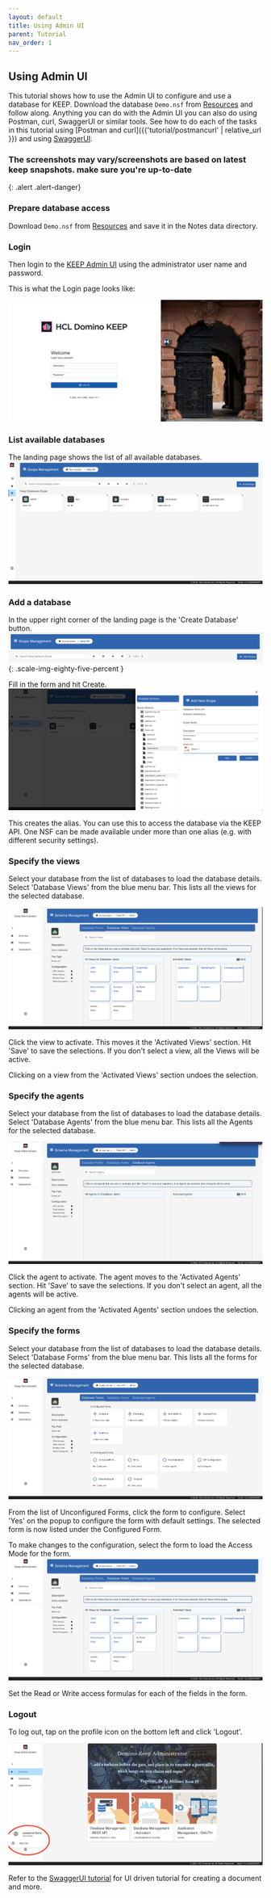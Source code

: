 ```yaml
---
layout: default
title: Using Admin UI
parent: Tutorial
nav_order: 1
---
```


## Using Admin UI

This tutorial shows how to use the Admin UI to configure and use a database for KEEP. Download the database `Demo.nsf` from [Resources](../references/downloads) and follow along. Anything you can do with the Admin UI you can also do using Postman, curl, SwaggerUI or similar tools. See how to do each of the tasks in this tutorial using [Postman and curl]({{'tutorial/postmancurl' | relative_url }}) and using [SwaggerUI](./swagger).


### The screenshots may vary/screenshots are based on latest keep snapshots. make sure you're up-to-date
{: .alert .alert-danger}
### Prepare database access

Download `Demo.nsf` from [Resources](../references/downloads) and save it in the Notes data directory. 

### Login

Then login to the [KEEP Admin UI](http://localhost:8880/admin/ui/) using the administrator user name and password.

This is what the Login page looks like:

![KEEP API](../assets/images/AdminLogin.png)

### List available databases
The landing page shows the list of all available databases.
![List Databases](../assets/images/AllDatabases.png)

### Add a database

In the upper right corner of the landing page is the 'Create Database' button.
![Create Database](../assets/images/CreateDatabaseBlue.png){: .scale-img-eighty-five-percent }

Fill in the form and hit Create.
![Configure Database](../assets/images/AddNewDatabase.png)

This creates the alias. You can use this to access the database via the KEEP API. One NSF can be made available under more than one alias (e.g. with different security settings).

### Specify the views

Select your database from the list of databases to load the database details. Select 'Database Views' from the blue menu bar. This lists all the views for the selected database.

![List Views](../assets/images/ListOfViews.png)

Click the view to activate. This moves it the 'Activated Views' section. Hit 'Save' to save the selections. If you don't select a view, all the Views will be active.

Clicking on a view from the 'Activated Views' section undoes the selection.

### Specify the agents

Select your database from the list of databases to load the database details. Select 'Database Agents' from the blue menu bar. This lists all the Agents for the selected database.

![List Agents](../assets/images/ListOfAgents.png)

Click the agent to activate. The agent moves to the 'Activated Agents' section. Hit 'Save' to save the selections. If you don't select an agent, all the agents will be active.

Clicking an agent from the 'Activated Agents' section undoes the selection.

### Specify the forms

Select your database from the list of databases to load the database details. Select 'Database Forms' from the blue menu bar. This lists all the forms for the selected database.

![List Forms](../assets/images/ListOfForms.png)

From the list of Unconfigured Forms, click the form to configure. Select 'Yes' on the popup to configure the form with default settings. The selected form is now listed under the Configured Form.

To make changes to the configuration, select the form to load the Access Mode for the form.
![Access Mode](../assets/images/AccessMode.png)

Set the Read or Write access formulas for each of the fields in the form.

### Logout
To log out, tap on the profile icon on the bottom left and click 'Logout'.

![Logout](../assets/images/AdminUILogout.png)

Refer to the [SwaggerUI tutorial](./swagger) for UI driven tutorial for creating a document and more.

